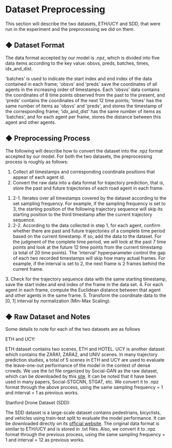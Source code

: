 # Dataset Preprocessing

This section will describe the two datasets, ETH/UCY and SDD, that were run in the experiment and the preprocessing we did on them.


## ◆ Dataset Format

The data format accepted by our model is .npz, which is divided into five data items according to the key value: obsvs, preds, batches, times, idx_and_dist.

'batches' is used to indicate the start index and end index of the data contained in each frame;
'obsvs' and 'preds' save the coordinates of all agents in the increasing order of timestamps. Each 'obsvs' data contains the coordinates of 8 time points observed from the past to the present, and 'preds' contains the coordinates of the next 12 time points;
'times' has the same number of items as 'obsvs' and 'preds', and stores the timestamp of the corresponding frame;
'idx_and_dist' has the same number of items as 'batches', and for each agent per frame, stores the distance between this agent and other agents.




## ◆ Preprocessing Process

The following will describe how to convert the dataset into the .npz format accepted by our model. For both the two datasets, the preprocessing process is roughly as follows:
1. Collect all timestamps and corresponding coordinate positions that appear of each agent id.
2. Convert the raw data into a data format for trajectory prediction, that is, store the past and future trajectories of each road agent in each frame.
<ol>
<li>
2-1. Iterates over all timestamps covered by the dataset according to the set sampling frequency. For example, if the sampling frequency is set to 3, the starting position of the following trajectory sequence will skip its starting position to the third timestamp after the current trajectory sequence.
</li>
<li>
2-2. According to the data collected in step 1, for each agent, confirm whether there are past and future trajectories of a complete time period based on the current timestamp. If so, add the data to the dataset. For the judgment of the complete time period, we will look at the past 7 time points and look at the future 12 time points from the current timestamp (a total of 20 time points). The 'interval' hyperparameter control the gap of each two recorded timestamps will skip how many actual frames. For example, if the interval is set to 2, the next frame is 2 frames behind the current frame.
</li>
</ol>
3. Check for the trajectory sequence data with the same starting timestamp, save the start index and end index of the frame in the data set.
4. For each agent in each frame, compute the Euclidean distance between that agent and other agents in the same frame.
5. Transform the coordinate data to the [0, 1] interval by normalization (Min-Max Scaling).




## ◆ Raw Dataset and Notes

Some details to note for each of the two datasets are as follows


ETH and UCY:

ETH dataset contains two scenes, ETH and HOTEL. UCY is another dataset which contains the ZARA1, ZARA2, and UNIV scenes. In many trajectory prediction studies, a total of 5 scenes in ETH and UCY are used to evaluate the leave-one-out performance of the model in the context of dense crowds. We use the txt file organized by Social-GAN as the raw dataset, which can be downloaded by this [site](https://www.dropbox.com/s/8n02xqv3l9q18r1/datasets.zip?dl=0&file_subpath=%2Fdatasets). It can be noted that it have been used in many papers, Social-STGCNN, STGAT, etc. We convert it to .npz format through the above process, using the same sampling frequency = 1 and interval = 1 as previous works.


Stanford Drone Dataset (SDD):

The SDD dataset is a large-scale dataset contains pedestrians, bicyclists, and vehicles using train-test split to evaluate the model performance. It can be downloaded directly on its [official website](https://cvgl.stanford.edu/projects/uav_data/). The original data format is similar to ETH/UCY and is stored in .txt files. Also, we convert it to .npz format through the previous process, using the same sampling frequency = 1 and interval = 12 as previous works.

